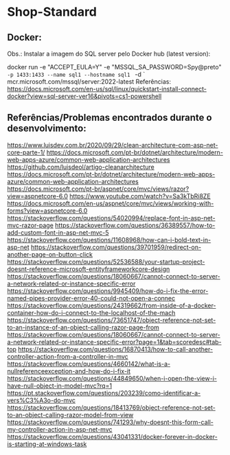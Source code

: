 # Shop-Standard

## Docker:
Obs.: Instalar a imagem do SQL server pelo Docker hub (latest version):

docker run -e "ACCEPT_EULA=Y" -e "MSSQL_SA_PASSWORD=Spy@preto" `-p 1433:1433 --name sql1 --hostname sql1 ` -d ` mcr.microsoft.com/mssql/server:2022-latest
Referências: https://docs.microsoft.com/en-us/sql/linux/quickstart-install-connect-docker?view=sql-server-ver16&pivots=cs1-powershell

## Referências/Problemas encontrados durante o desenvolvimento:
https://www.luisdev.com.br/2020/09/29/clean-architecture-com-asp-net-core-parte-1/
https://docs.microsoft.com/pt-br/dotnet/architecture/modern-web-apps-azure/common-web-application-architectures
https://github.com/luisdeol/artigo-cleanarchitecture
https://docs.microsoft.com/pt-br/dotnet/architecture/modern-web-apps-azure/common-web-application-architectures
https://docs.microsoft.com/pt-br/aspnet/core/mvc/views/razor?view=aspnetcore-6.0
https://www.youtube.com/watch?v=Sa3kTbRi8ZE
https://docs.microsoft.com/en-us/aspnet/core/mvc/views/working-with-forms?view=aspnetcore-6.0
https://stackoverflow.com/questions/54020994/replace-font-in-asp-net-mvc-razor-page
https://stackoverflow.com/questions/36389557/how-to-add-custom-font-in-asp-net-mvc-5
https://stackoverflow.com/questions/11608968/how-can-i-bold-text-in-asp-net
https://stackoverflow.com/questions/39701959/redirect-on-another-page-on-button-click
https://stackoverflow.com/questions/52536588/your-startup-project-doesnt-reference-microsoft-entityframeworkcore-design
https://stackoverflow.com/questions/18060667/cannot-connect-to-server-a-network-related-or-instance-specific-error
https://stackoverflow.com/questions/9945409/how-do-i-fix-the-error-named-pipes-provider-error-40-could-not-open-a-connec
https://stackoverflow.com/questions/24319662/from-inside-of-a-docker-container-how-do-i-connect-to-the-localhost-of-the-mach
https://stackoverflow.com/questions/73651747/object-reference-not-set-to-an-instance-of-an-object-calling-razor-page-from
https://stackoverflow.com/questions/18060667/cannot-connect-to-server-a-network-related-or-instance-specific-error?page=1&tab=scoredesc#tab-top
https://stackoverflow.com/questions/16870413/how-to-call-another-controller-action-from-a-controller-in-mvc
https://stackoverflow.com/questions/4660142/what-is-a-nullreferenceexception-and-how-do-i-fix-it
https://stackoverflow.com/questions/44849650/when-i-open-the-view-i-have-null-object-in-model-mvc?rq=1
https://pt.stackoverflow.com/questions/203239/como-identificar-a-vers%C3%A3o-do-mvc
https://stackoverflow.com/questions/18413769/object-reference-not-set-to-an-object-calling-razor-model-from-view
https://stackoverflow.com/questions/741293/why-doesnt-this-form-call-my-controller-action-in-asp-net-mvc
https://stackoverflow.com/questions/43041331/docker-forever-in-docker-is-starting-at-windows-task
